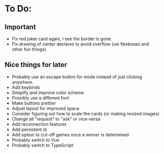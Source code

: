 # To Do:

## Important

- Fix red joker card again, I see the border is gone.
- Fix drawing of center declares to avoid overflow (ow flexboxes and other fun things).


## Nice things for later

- Probably use an escape button for mode instead of just clicking anywhere.
- Add keybinds
- Simplify and improve color scheme
- Possibly use a different font
- Make buttons prettier
- Adjust layout for improved space
- Consider figuring out how to scale the cards (or making resized images)
- Change all "request" to "ask" or vice-versa
- Add reconnection features
- Add persistent id
- Add option to cut-off games once a winner is determined
- Probably switch to Vue
- Probably switch to TypeScript
